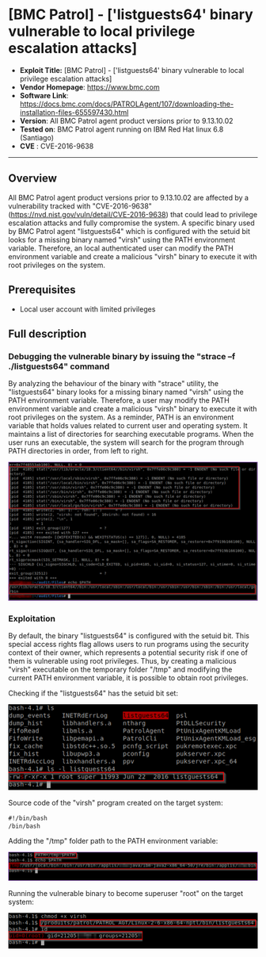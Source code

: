 # [BMC Patrol] - ['listguests64' binary vulnerable to local privilege escalation attacks]

* **Exploit Title:** [BMC Patrol] - ['listguests64' binary vulnerable to local privilege escalation attacks]
* **Vendor Homepage**: https://www.bmc.com
* **Software Link**: https://docs.bmc.com/docs/PATROLAgent/107/downloading-the-installation-files-655597430.html
* **Version**: All BMC Patrol agent product versions prior to 9.13.10.02
* **Tested on**: BMC Patrol agent running on IBM Red Hat linux 6.8 (Santiago)
* **CVE** : CVE-2016-9638 

---

## Overview

All BMC Patrol agent product versions prior to 9.13.10.02 are affected by a vulnerability tracked with "CVE-2016-9638" (https://nvd.nist.gov/vuln/detail/CVE-2016-9638) that could lead to privilege escalation attacks and fully compromise the system. A specific binary used by BMC Patrol agent "listguests64" which is configured with the setuid bit looks for a missing binary named "virsh" using the PATH environment variable. Therefore, an local authenticated user can modify the PATH environment variable and create a malicious "virsh" binary to execute it with root privileges on the system.

## Prerequisites

* Local user account with limited privileges

## Full description

### Debugging the vulnerable binary by issuing the "strace –f ./listguests64" command

By analyzing the behaviour of the binary with "strace" utility, the "listguests64" binary looks for a missing binary named "virsh" using the PATH environment variable. Therefore, a user may modify the PATH environment variable and create a malicious "virsh" binary to execute it with root privileges on the system. As a reminder, PATH is an environment variable that holds values related to current user and operating system. It maintains a list of directories for searching executable programs. When the user runs an executable, the system will search for the program through PATH directories in order, from left to right.

<img src="imgs/binaryanalysis.png" width="600px">

### Exploitation

By default, the binary "listguests64" is configured with the setuid bit. This special access rights flag allows users to run programs using the security context of their owner, which represents a potential security risk if one of them is vulnerable using root privileges. Thus, by creating a malicious "virsh" executable on the temporary folder "/tmp" and modifying the current PATH environment variable, it is possible to obtain root privileges.

Checking if the "listguests64" has the setuid bit set:

<img src="imgs/setuid.png" width="600px">

Source code of the "virsh" program created on the target system:
```shell
#!/bin/bash
/bin/bash
```

Adding the "/tmp" folder path to the PATH environment variable:

<img src="imgs/changepath.png" width="600px">

Running the vulnerable binary to become superuser "root" on the target system:

<img src="imgs/exploitation.png" width="600px">
